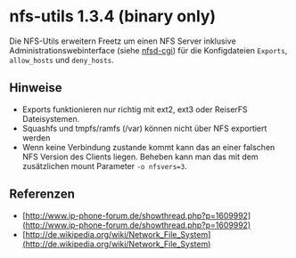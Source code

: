 # nfs-utils 1.3.4 (binary only)

Die NFS-Utils erweitern Freetz um einen NFS Server inklusive
Administrationswebinterface (siehe [nfsd-cgi](../nfsd/README.md)) für die
Konfigdateien `Exports`, `allow_hosts` und `deny_hosts`.

Hinweise
--------

-   Exports funktionieren nur richtig mit ext2, ext3 oder ReiserFS
    Dateisystemen.
-   Squashfs und tmpfs/ramfs (/var) können nicht über NFS exportiert
    werden
-   Wenn keine Verbindung zustande kommt kann das an einer falschen NFS
    Version des Clients liegen. Beheben kann man das mit dem
    zusätzlichen mount Parameter `-o nfsvers=3`.

Referenzen
----------

-   [http://www.ip-phone-forum.de/showthread.php?p=1609992](http://www.ip-phone-forum.de/showthread.php?p=1609992)
-   [http://de.wikipedia.org/wiki/Network_File_System](http://de.wikipedia.org/wiki/Network_File_System)

